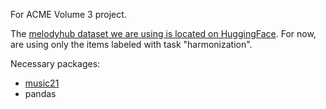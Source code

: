For ACME Volume 3 project.

The [melodyhub dataset we are using is located on HuggingFace](https://huggingface.co/datasets/sander-wood/melodyhub). For now, are using only the items labeled with task "harmonization". 

Necessary packages:
- [music21](https://www.music21.org/music21docs/)
- pandas

